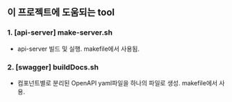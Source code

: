 ## 이 프로젝트에 도움되는 tool


### 1. [api-server] make-server.sh

- api-server 빌드 및 실행. makefile에서 사용됨.

### 2. [swagger] buildDocs.sh

- 컴포넌트별로 분리된 OpenAPI yaml파일을 하나의 파일로 생성. makefile에서 사용.
